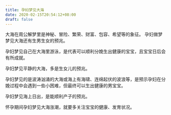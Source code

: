 ```yaml
---
title: 孕妇梦见大海
date: 2020-02-15T20:54:12+08:00
draft: false
---
```


大海在周公解梦里是神秘、冒险、繁荣、财富、包容、希望等的象征。
孕妇做梦梦见大海还有生男生女的预兆。

孕妇梦见自己在大海里游泳，是代表可以顺利分娩生出健康的宝宝，且宝宝日后会有所成就。

孕妇梦见平静的大海，多是生女儿的预兆。

孕妇梦见的是波涛汹涌的大海或海上有海啸、连绵起伏的波浪等，是预示孕妇在分娩过程中会遇到一些小困难，但最终可以生出健康的男宝宝。

孕妇梦见海上日出，是能顺利产子的预兆。

怀孕期间孕妇梦见大海涨潮，就要多关注宝宝的健康、发育状况。
